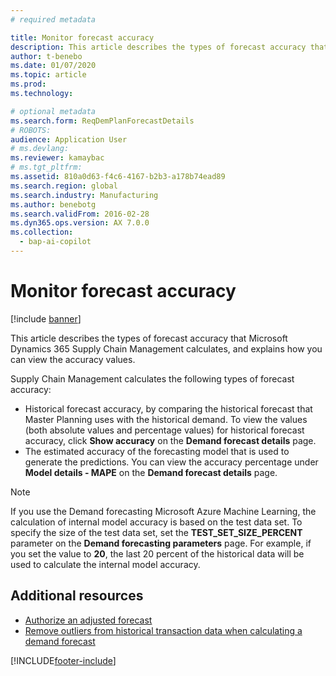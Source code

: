 ```yaml
---
# required metadata

title: Monitor forecast accuracy
description: This article describes the types of forecast accuracy that Dynamics 365 Supply Chain Management calculates, and explains how you can view the accuracy values.
author: t-benebo
ms.date: 01/07/2020
ms.topic: article
ms.prod: 
ms.technology: 

# optional metadata
ms.search.form: ReqDemPlanForecastDetails
# ROBOTS: 
audience: Application User
# ms.devlang: 
ms.reviewer: kamaybac
# ms.tgt_pltfrm: 
ms.assetid: 810a0d63-f4c6-4167-b2b3-a178b74ead89
ms.search.region: global
ms.search.industry: Manufacturing
ms.author: benebotg
ms.search.validFrom: 2016-02-28
ms.dyn365.ops.version: AX 7.0.0
ms.collection:
  - bap-ai-copilot
---
```


# Monitor forecast accuracy

[!include [banner](../includes/banner.md)]

This article describes the types of forecast accuracy that Microsoft Dynamics 365 Supply Chain Management calculates, and explains how you can view the accuracy values.

Supply Chain Management calculates the following types of forecast accuracy:

-   Historical forecast accuracy, by comparing the historical forecast that Master Planning uses with the historical demand. To view the values (both absolute values and percentage values) for historical forecast accuracy, click **Show accuracy** on the **Demand forecast details** page.
-   The estimated accuracy of the forecasting model that is used to generate the predictions. You can view the accuracy percentage under **Model details - MAPE** on the **Demand forecast details** page. 

> [!NOTE]
> If you use the Demand forecasting Microsoft Azure Machine Learning, the calculation of internal model accuracy is based on the test data set. To specify the size of the test data set, set the **TEST\_SET\_SIZE\_PERCENT** parameter on the **Demand forecasting parameters** page. For example, if you set the value to **20**, the last 20 percent of the historical data will be used to calculate the internal model accuracy.


## Additional resources

- [Authorize an adjusted forecast](authorize-adjusted-forecast.md)
- [Remove outliers from historical transaction data when calculating a demand forecast](remove-historical-outliers-calculating-demand-forecast.md)





[!INCLUDE[footer-include](../../includes/footer-banner.md)]